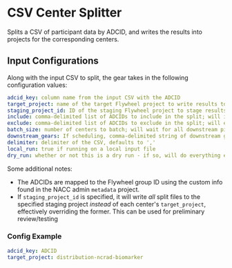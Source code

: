 # CSV Center Splitter

Splits a CSV of participant data by ADCID, and writes the results into projects for the corresponding centers.

## Input Configurations

Along with the input CSV to split, the gear takes in the following configuration values:

```yaml
adcid_key: column name from the input CSV with the ADCID
target_project: name of the target Flywheel project to write results to per center
staging_project_id: ID of the staging Flywheel project to stage results to; will override target_project if specified
include: comma-delimited list of ADCIDs to include in the split; will ignore all others
exclude: comma-delimited list of ADCIDs to exclude in the split; will evaluate all others
batch_size: number of centers to batch; will wait for all downstream pipelines to finish running for a given batch before writing others
downstream_gears: If scheduling, comma-delimited string of downstream gears to wait for
delimiter: delimiter of the CSV, defaults to ','
local_run: true if running on a local input file
dry_run: whether or not this is a dry run - if so, will do everything except upload to Flywheel
```

Some additional notes:

* The ADCIDs are mapped to the Flywheel group ID using the custom info found in the NACC admin `metadata` project.
* If `staging_project_id` is specified, it will write _all_ split files to the specified staging project _instead_ of each center's `target_project`, effectively overriding the former. This can be used for preliminary review/testing

### Config Example

```yaml
adcid_key: ADCID
target_project: distribution-ncrad-biomarker
```
